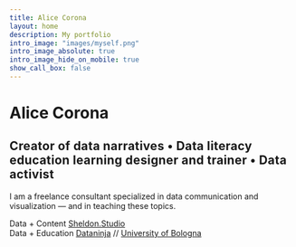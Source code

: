 ```yaml
---
title: Alice Corona
layout: home
description: My portfolio
intro_image: "images/myself.png"
intro_image_absolute: true
intro_image_hide_on_mobile: true
show_call_box: false
---
```


# Alice Corona
## <span style="letter-spacing:0.4px"><span class="highlight">Creator</span> of data narratives • Data literacy education <span class="highlight">learning designer</span> and <span class="highlight">trainer</span> •  Data <span class="highlight">activist</span>

I am a freelance consultant specialized in data communication and visualization — and in teaching these topics.
<p style="font-size:1em;padding-bottom:40px;">Data + Content <i class="fa-solid fa-at"></i> <a href="https://sheldon.studio/">Sheldon.Studio</a><br>
    Data + Education <i class="fa-solid fa-at"></i> <a href="https://dataninja.it/">Dataninja</a> // <i class="fa-solid fa-at"></i> <a href="https://unibo.it/">University of Bologna</a></p>